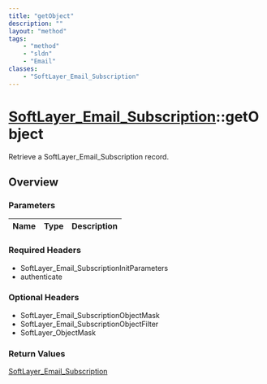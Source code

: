 ```yaml
---
title: "getObject"
description: ""
layout: "method"
tags:
    - "method"
    - "sldn"
    - "Email"
classes:
    - "SoftLayer_Email_Subscription"
---
```

# [SoftLayer_Email_Subscription](/reference/services/SoftLayer_Email_Subscription)::getObject

Retrieve a SoftLayer_Email_Subscription record.


## Overview 


### Parameters 
|Name | Type | Description |
| --- | --- | --- |


### Required Headers
* SoftLayer_Email_SubscriptionInitParameters
* authenticate

### Optional Headers
* SoftLayer_Email_SubscriptionObjectMask
* SoftLayer_Email_SubscriptionObjectFilter
* SoftLayer_ObjectMask

### Return Values
<a href='/reference/datatypes/SoftLayer_Email_Subscription'>SoftLayer_Email_Subscription </a>

